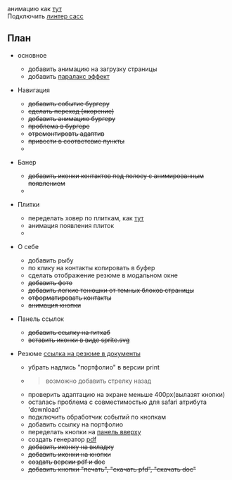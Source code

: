 анимацию как [тут](https://templatemag.com/demo/Jack/)  
Подключить [линтер сасс](https://www.master-web.info/kak-lintovat-vash-sass-css-stylelint/)  

## Плaн 

- основное  
	- добавить анимацию на загрузку страницы  
	- добавить [паралакс эффект](https://www.youtube.com/watch?v=neYjdM3D_S8)  
- Навигация  
	- ~~добавить событие бургеру~~  
	- ~~сделать переход (якорение)~~
	- ~~добавить анимацию бургеру~~  
	- ~~проблема в бургере~~  
	- ~~отремонтировть адаптив~~  
	- ~~привести в соответсвие пункты~~  
	- 

- Банер
	- ~~добавить иконки контактов под полосу с анимированным появлением~~
	- 

- Плитки
	- переделать ховер по плиткам, как [тут](https://templatemag.com/demo/Jack/)
	- анимация появления плиток
	- 

- О себе
	- добавить рыбу
	- по клику на контакты копировать в буфер
	- сделать отображение резюме в модальном окне
	- ~~добавить фото~~
	- ~~добавить легкие тенюшки от темных блоков страницы~~
	- ~~отформатировать контакты~~
	- ~~анимация кнопки~~
	

- Панель ссылок
	- ~~добавить ссылку на гитхаб~~
	- ~~вставить иконки в виде sprite.svg~~

- Резюме
[ссылка на резюме в документы](https://docs.google.com/document/d/1fH2_HjlyACvZ0UCKCoN-JA23H_k2xLLi7DlCa1SHWEw/edit?usp=sharing)
	- убрать надпись "портфолио" в версии print
	- >возможно добавить стрелку назад
	- проверить адаптацию на экране меньше 400px(вылазят кнопки) 
	- осталась проблема с совместимостью для safari атрибута 'download'
	- подключить обработчик cобытий по кнопкам
	- добавить ссылку на портфолио  
	- переделать кнопки на [панель вверху](https://i.imgur.com/1e9WoPT.png)
	- создать генератор [pdf](https://github.com/MrRio/jsPDF)
	- ~~добавить иконку на вкладку~~
	- ~~добавить иконки на кнопки~~
	- ~~создать версии pdf и doc~~
	- ~~добавить кнопки "печать", "скачать pfd", "скачать doc"~~
